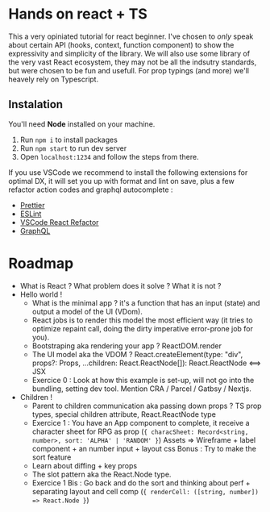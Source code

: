 # Hands on react + TS

This a very opiniated tutorial for react beginner.
I've chosen to _only_ speak about certain API (hooks, context, function component)
to show the expressivity and simplicity of the library.
We will also use some library of the very vast React ecosystem,
they may not be all the indsutry standards, but were chosen to be fun and usefull.
For prop typings (and more) we'll heavely rely on Typescript.

## Instalation

You'll need **Node** installed on your machine.

1. Run `npm i` to install packages
1. Run `npm start` to run dev server
1. Open `localhost:1234` and follow the steps from there.

If you use VSCode we recommend to install the following extensions for optimal DX,
it will set you up with format and lint on save, plus a few refactor action codes and graphql autocomplete :

- [Prettier](https://marketplace.visualstudio.com/items?itemName=esbenp.prettier-vscode)
- [ESLint](https://marketplace.visualstudio.com/items?itemName=dbaeumer.vscode-eslint)
- [VSCode React Refactor](https://marketplace.visualstudio.com/items?itemName=planbcoding.vscode-react-refactor)
- [GraphQL](https://marketplace.visualstudio.com/items?itemName=Prisma.vscode-graphql)

# Roadmap

- What is React ? What problem does it solve ? What it is not ?
- Hello world !
  - What is the minimal app ? it's a function that has an input (state) and output a model of the UI (VDom).
  - React jobs is to render this model the most efficient way (it tries to optimize repaint call, doing the dirty imperative error-prone job for you).
  - Bootstraping aka rendering your app ? ReactDOM.render
  - The UI model aka the VDOM ? React.createElement(type: "div", props?: Props, ...children: React.ReactNode[]): React.ReactNode <==> JSX
  - Exercice 0 : Look at how this example is set-up, will not go into the bundling, setting dev tool. Mention CRA / Parcel / Gatbsy / Nextjs.
- Children !
  - Parent to children communication aka passing down props ? TS prop types, special children attribute, React.ReactNode type
  - Exercice 1 :
    You have an App component to complete, it receive a character sheet for RPG as prop (`{ characSheet: Record<string, number>, sort: 'ALPHA' | 'RANDOM' }`)
    Assets => Wireframe + label component + an number input + layout css
    Bonus : Try to make the sort feature
  - Learn about diffing + key props
  - The slot pattern aka the React.Node type.
  - Exercice 1 Bis : Go back and do the sort and thinking about perf + separating layout and cell comp (`{ renderCell: ([string, number]) => React.Node }`)
